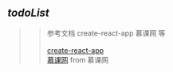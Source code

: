 ## ***todoList***
>>参考文档 create-react-app 慕课网 等<br/><br/>
[create-react-app](https://github.com/facebook/create-react-app#readme)  
[慕课网](https://www.imooc.com/)
from 慕课网
